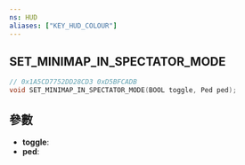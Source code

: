 ```yaml
---
ns: HUD
aliases: ["KEY_HUD_COLOUR"]
---
```

## SET_MINIMAP_IN_SPECTATOR_MODE

```c
// 0x1A5CD7752DD28CD3 0xD5BFCADB
void SET_MINIMAP_IN_SPECTATOR_MODE(BOOL toggle, Ped ped);
```


## 參數
* **toggle**: 
* **ped**: 

